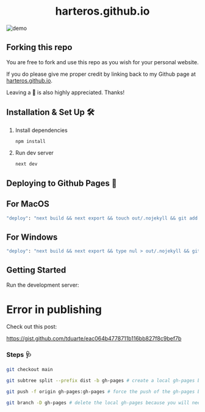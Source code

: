 <h1 align="center">
  harteros.github.io
</h1>

![demo](https://harteros.github.io/website_thumbnail.png)

## Forking this repo

You are free to fork and use this repo as you wish for your personal website.

If you do please give me proper credit by linking back to my Github page
at [harteros.github.io](https://harteros.github.io/).

Leaving a 🌟 is also highly appreciated. Thanks!

## Installation & Set Up 🛠

1. Install dependencies

   ```sh
   npm install
   ```

2. Run dev server

   ```sh
   next dev
   ```

## Deploying to Github Pages 🚀

## For MacOS

```sh
"deploy": "next build && next export && touch out/.nojekyll && git add out/ && git commit -m \"Deploy gh-pages\" && git subtree push --prefix out origin gh-pages"
```

## For Windows

```sh
"deploy": "next build && next export && type nul > out/.nojekyll && git add out/ && git commit -m \"Deploy gh-pages\" && git subtree push --prefix out origin gh-pages"
```

## Getting Started

Run the development server:

# Error in publishing

Check out this post:

https://gist.github.com/tduarte/eac064b4778711b116bb827f8c9bef7b

### Steps 🩺

```sh
git checkout main 
```

```sh
git subtree split --prefix dist -b gh-pages # create a local gh-pages branch containing the splitted output folder
```

```sh
git push -f origin gh-pages:gh-pages # force the push of the gh-pages branch to the remote gh-pages branch at origin
```

```sh
git branch -D gh-pages # delete the local gh-pages because you will need it: ref
```

